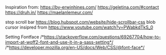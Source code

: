 Inspiration from:
https://by-erwinhines.com/
https://geletina.com/#contact
https://druh.in/
https://maelanlemeur.com/

stop scroll bar https://blog.hubspot.com/website/hide-scrollbar-css 
blob cursor insipred from https://www.youtube.com/watch?v=PWabkdTkS_0

Setting Fontface
/*https://stackoverflow.com/questions/69267704/how-to-import-at-woff2-font-and-use-it-in-a-sass-setting*/
/*https://developer.mozilla.org/en-US/docs/Web/CSS/@font-face*/